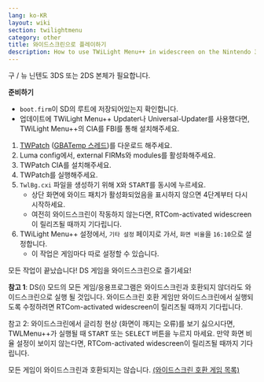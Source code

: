 ```yaml
---
lang: ko-KR
layout: wiki
section: twilightmenu
category: other
title: 와이드스크린으로 플레이하기
description: How to use TWiLight Menu++ in widescreen on the Nintendo 3DS
---
```


구 / 뉴 닌텐도 3DS 또는 2DS 본체가 필요합니다.

**준비하기**
- `boot.firm`이 SD의 루트에 저장되어있는지 확인합니다.
- 업데이트에 TWiLight Menu++ Updater나 Universal-Updater를 사용했다면, TWiLight Menu++의 CIA를 FBI를 통해 설치해주세요.

1. [TWPatch](https://puu.sh/GoWHS/9459f224fb.cia) ([GBATemp 스레드](https://gbatemp.net/threads/twpatcher-ds-i-mode-screen-filters-and-patches.542694/))를 다운로드 해주세요.
1. Luma config에서, external FIRMs와 modules를 활성화해주세요.
1. TWPatch CIA를 설치해주세요.
1. TWPatch를 실행해주세요.
1. `TwlBg.cxi` 파일을 생성하기 위해 <kbd class="face">X</kbd>와 <kbd>START</kbd>를 동시에 누르세요.
   - 상단 화면에 와이드 패치가 활성화되었음을 표시하지 않으면 4단계부터 다시 시작하세요.
   - 여전히 와이드스크린이 작동하지 않는다면, RTCom-activated widescreen이 릴리즈될 때까지 기다립니다.
1. TWiLight Menu++ 설정에서, `기타 설정` 페이지로 가서, `화면 비율`을 `16:10`으로 설정합니다.
   - 이 작업은 게임마다 따로 설정할 수 있습니다.

모든 작업이 끝났습니다! DS 게임을 와이드스크린으로 즐기세요!

**참고 1**: DS(i) 모드의 모든 게임/응용프로그램은 와이드스크린과 호환되지 않더라도 와이드스크린으로 실행 될 것입니다. 와이드스크린 호환 게임만 와이드스크린에서 실행되도록 수정하려면 RTCom-activated widescreen이 릴리즈될 때까지 기다립니다.

참고 2: 와이드스크린에서 글리칭 현상 (화면이 깨지는 오류)를 보기 싫으시다면, TWLMenu++가 실행될 때 <kbd>START</kbd> 또는 <kbd>SELECT</kbd> 버튼을 누르지 마세요. 만약 화면 비율 설정이 보이지 않는다면, RTCom-activated widescreen이 릴리즈될 때까지 기다립니다.

모든 게임이 와이드스크린과 호환되지는 않습니다. [(와이드스크린 호환 게임 목록)](https://github.com/DS-Homebrew/TWiLightMenu/blob/master/7zfile/3DS%20-%20CFW%20users/Games%20supported%20with%20widescreen.txt)
